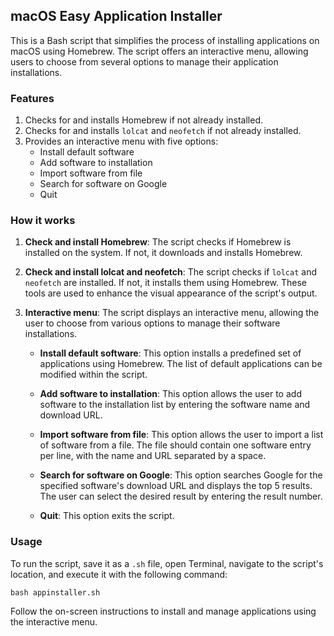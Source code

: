 
## macOS Easy Application Installer

This is a Bash script that simplifies the process of installing applications on macOS using Homebrew. The script offers an interactive menu, allowing users to choose from several options to manage their application installations.

### Features

1. Checks for and installs Homebrew if not already installed.
2. Checks for and installs `lolcat` and `neofetch` if not already installed.
3. Provides an interactive menu with five options:
   - Install default software
   - Add software to installation
   - Import software from file
   - Search for software on Google
   - Quit

### How it works

1. **Check and install Homebrew**: The script checks if Homebrew is installed on the system. If not, it downloads and installs Homebrew.

2. **Check and install lolcat and neofetch**: The script checks if `lolcat` and `neofetch` are installed. If not, it installs them using Homebrew. These tools are used to enhance the visual appearance of the script's output.

3. **Interactive menu**: The script displays an interactive menu, allowing the user to choose from various options to manage their software installations.

   - **Install default software**: This option installs a predefined set of applications using Homebrew. The list of default applications can be modified within the script.

   - **Add software to installation**: This option allows the user to add software to the installation list by entering the software name and download URL.

   - **Import software from file**: This option allows the user to import a list of software from a file. The file should contain one software entry per line, with the name and URL separated by a space.

   - **Search for software on Google**: This option searches Google for the specified software's download URL and displays the top 5 results. The user can select the desired result by entering the result number.

   - **Quit**: This option exits the script.

### Usage

To run the script, save it as a `.sh` file, open Terminal, navigate to the script's location, and execute it with the following command:

    bash appinstaller.sh


Follow the on-screen instructions to install and manage applications using the interactive menu.

